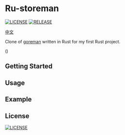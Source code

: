 # Ru-storeman

[![LICENSE](https://img.shields.io/badge/license-MIT-000000.svg)](https://github.com/WaltCuller/ru-storeman/blob/master/LICENSE)
[![RELEASE](https://github.com/WaltCuller/ru-storeman/actions/workflows/release.yml/badge.svg)](https://github.com/WaltCuller/ru-storeman/actions/workflows/release.yml)

[中文](README_CN.md)

Clone of [goreman](https://github.com/mattn/goreman) written in Rust for my first Rust project.

()

## Getting Started

## Usage

## Example

## License

[![LICENSE](https://img.shields.io/badge/license-MIT-000000.svg)](./LICENSE)

